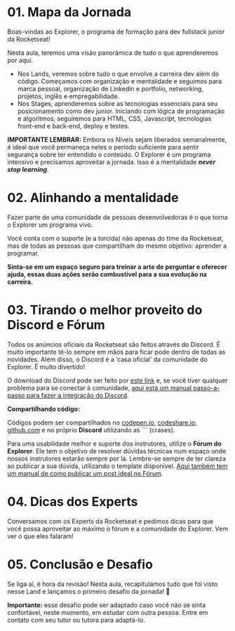 # 01. Mapa da Jornada
Boas-vindas ao Explorer, o programa de formação para dev fullstack junior da Rocketseat! 

Nesta aula, teremos uma visão panorâmica de tudo o que aprenderemos por aqui.

- Nos Lands, veremos sobre tudo o que envolve a carreira dev além do código. Começamos com organização e mentalidade e seguimos para marca pessoal, organização de Linkedin e portfolio, networking, projetos, inglês e empregabilidade.
- Nos Stages, aprenderemos sobre as tecnologias essenciais para seu posicionamento como dev junior. Iniciando com lógica de programação e algoritmos, seguiremos para HTML, CSS, Javascript, tecnologias front-end e back-end, deploy e testes.

**IMPORTANTE LEMBRAR:** Embora os Níveis sejam liberados semanalmente, é ideal que você permaneça neles o período suficiente para sentir segurança sobre ter entendido o conteúdo. O Explorer é um programa intensivo e precisamos aproveitar a jornada. Isso é a mentalidade ***never stop learning***.

# 02. Alinhando a mentalidade
Fazer parte de uma comunidade de pessoas desenvolvedoras é o que torna o Explorer um programa vivo. 

Você conta com o suporte (e a torcida) não apenas do time da Rocketseat, mas de todas as pessoas que compartilham do mesmo objetivo: aprender a programar.

**Sinta-se em um espaço seguro para treinar a arte de perguntar e oferecer ajuda, essas duas ações serão combustível para a sua evolução na carreira.**

# 03. Tirando o melhor proveito do Discord e Fórum
Todos os anúncios oficiais da Rocketseat são feitos através do Discord. É muito importante tê-lo sempre em mãos para ficar pode dentro de todas as novidades. Além disso, o Discord é a ‘casa oficial’ da comunidade do Explorer. É muito divertido!

O download do Discord pode ser feito por [este link](https://discord.com/download) e, se você tiver qualquer problema para se conectar à comunidade, [aqui está um manual passo-a-passo para fazer a integração do Discord](https://efficient-sloth-d85.notion.site/Como-se-conectar-ao-Discord-bbca77128279423883d97938a293a49d).

**Compartilhando código:**

Códigos podem ser compartilhados no [codepen.io](https://codepen.io/), [codeshare.io](https://codeshare.io/), [github.com](http://github.com/) e no próprio **Discord** utilizando as \``` (crases).

Para uma usabilidade melhor e suporte dos instrutores, utilize o **Fórum do Explorer**. Ele tem o objetivo de resolver dúvidas técnicas num espaço onde nossos instrutores estarão sempre por lá. Lembre-se sempre de ter clareza ao publicar a sua dúvida, utilizando o template disponível. [Aqui também tem um manual de como publicar um post ideal no Fórum](https://efficient-sloth-d85.notion.site/Como-criar-um-t-pico-ideal-408faa68bebc4f9590711ee935c9cac9).

# 04. Dicas dos Experts
Conversamos com os Experts da Rocketseat e pedimos dicas para que você possa aproveitar ao máximo o fórum e a comunidade do Explorer. Vem ver o que eles falaram!

# 05. Conclusão e Desafio
Se liga aí, é hora da revisão! Nesta aula, recapitulamos tudo que foi visto nesse Land e lançamos o primeiro desafio da jornada! 🚀

**Importante:** esse desafio pode ser adaptado caso você não se sinta confortável, neste momento, em estudar com outra pessoa. Entre em contato com seu tutor ou tutora para adaptá-lo.
